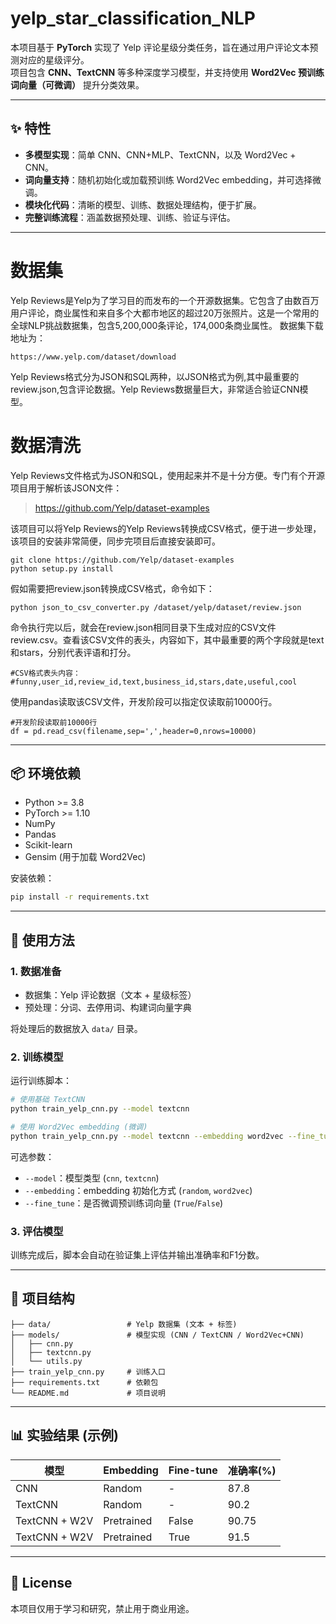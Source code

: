 # yelp_star_classification_NLP


本项目基于 **PyTorch** 实现了 Yelp 评论星级分类任务，旨在通过用户评论文本预测对应的星级评分。  
项目包含 **CNN、TextCNN** 等多种深度学习模型，并支持使用 **Word2Vec 预训练词向量（可微调）** 提升分类效果。

---

## ✨ 特性
- **多模型实现**：简单 CNN、CNN+MLP、TextCNN，以及 Word2Vec + CNN。
- **词向量支持**：随机初始化或加载预训练 Word2Vec embedding，并可选择微调。
- **模块化代码**：清晰的模型、训练、数据处理结构，便于扩展。
- **完整训练流程**：涵盖数据预处理、训练、验证与评估。

---

# 数据集
Yelp Reviews是Yelp为了学习目的而发布的一个开源数据集。它包含了由数百万用户评论，商业属性和来自多个大都市地区的超过20万张照片。这是一个常用的全球NLP挑战数据集，包含5,200,000条评论，174,000条商业属性。 数据集下载地址为：

	https://www.yelp.com/dataset/download

Yelp Reviews格式分为JSON和SQL两种，以JSON格式为例,其中最重要的review.json,包含评论数据。Yelp Reviews数据量巨大，非常适合验证CNN模型。
# 数据清洗
Yelp Reviews文件格式为JSON和SQL，使用起来并不是十分方便。专门有个开源项目用于解析该JSON文件：

> https://github.com/Yelp/dataset-examples

该项目可以将Yelp Reviews的Yelp Reviews转换成CSV格式，便于进一步处理，该项目的安装非常简便，同步完项目后直接安装即可。

	git clone https://github.com/Yelp/dataset-examples
	python setup.py install

假如需要把review.json转换成CSV格式，命令如下：

	python json_to_csv_converter.py /dataset/yelp/dataset/review.json

命令执行完以后，就会在review.json相同目录下生成对应的CSV文件review.csv。查看该CSV文件的表头，内容如下，其中最重要的两个字段就是text和stars，分别代表评语和打分。

	#CSV格式表头内容：
	#funny,user_id,review_id,text,business_id,stars,date,useful,cool
		
使用pandas读取该CSV文件，开发阶段可以指定仅读取前10000行。
	
	#开发阶段读取前10000行
	df = pd.read_csv(filename,sep=',',header=0,nrows=10000)
---
## 📦 环境依赖
- Python >= 3.8  
- PyTorch >= 1.10  
- NumPy  
- Pandas  
- Scikit-learn  
- Gensim (用于加载 Word2Vec)  

安装依赖：
```bash
pip install -r requirements.txt
````

---

## 🚀 使用方法

### 1. 数据准备

* 数据集：Yelp 评论数据（文本 + 星级标签）
* 预处理：分词、去停用词、构建词向量字典

将处理后的数据放入 `data/` 目录。

### 2. 训练模型

运行训练脚本：

```bash
# 使用基础 TextCNN
python train_yelp_cnn.py --model textcnn

# 使用 Word2Vec embedding (微调)
python train_yelp_cnn.py --model textcnn --embedding word2vec --fine_tune True
```

可选参数：

* `--model`：模型类型 (`cnn`, `textcnn`)
* `--embedding`：embedding 初始化方式 (`random`, `word2vec`)
* `--fine_tune`：是否微调预训练词向量 (`True`/`False`)

### 3. 评估模型

训练完成后，脚本会自动在验证集上评估并输出准确率和F1分数。

---

## 📂 项目结构

```
├── data/                 # Yelp 数据集 (文本 + 标签)
├── models/               # 模型实现 (CNN / TextCNN / Word2Vec+CNN)
│   ├── cnn.py
│   ├── textcnn.py
│   └── utils.py
├── train_yelp_cnn.py     # 训练入口
├── requirements.txt      # 依赖包
└── README.md             # 项目说明
```

---

## 📊 实验结果 (示例)

| 模型            | Embedding  | Fine-tune | 准确率(%) |
| ------------- | ---------- | --------- |-------|
| CNN           | Random     | -         | 87.8  |
| TextCNN       | Random     | -         | 90.2  |
| TextCNN + W2V | Pretrained | False     | 90.75 |
| TextCNN + W2V | Pretrained | True      | 91.5  |

---

## 📜 License

本项目仅用于学习和研究，禁止用于商业用途。

